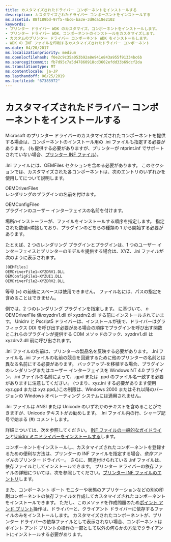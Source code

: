 ```yaml
---
title: カスタマイズされたドライバー コンポーネントをインストールする
description: カスタマイズされたドライバー コンポーネントをインストールする
ms.assetid: 88f189bd-97f5-4bc6-ba3e-3d9da18e2102
keywords:
- プリンター ドライバー WDK のカスタマイズ、コンポーネントをインストールします。
- プリンター ドライバー WDK、コンポーネントのインストールをカスタマイズします。
- カスタムのプリンター ドライバー コンポーネント WDK をインストールします。
- WDK の INF ファイルを印刷するカスタマイズされたドライバー コンポーネント
ms.date: 04/20/2017
ms.localizationpriority: medium
ms.openlocfilehash: f0e2c9c35a053b92a8e941e843a955f91334bc6b
ms.sourcegitcommit: fb7d95c7a5d47860918cd3602efdd33b69dcf2da
ms.translationtype: MT
ms.contentlocale: ja-JP
ms.lasthandoff: 06/25/2019
ms.locfileid: "67385972"
---
```

# <a name="installing-customized-driver-components"></a>カスタマイズされたドライバー コンポーネントをインストールする





Microsoft のプリンター ドライバーのカスタマイズされたコンポーネントを提供する場合は、コンポーネントのインストール用の .ini ファイルも指定する必要があります。 (も提供する必要がありますが、プリンターが ntprint.inf でサポートされていない場合、[プリンター INF ファイル](printer-inf-files.md))。

.Ini ファイルには、OEMFiles セクションを含める必要があります。 このセクションでは、カスタマイズされた各コンポーネントは、次のエントリのいずれかを使用してについて説明します。

<a href="" id="oemdriverfilen"></a>OEMDriverFile*n*  
レンダリングのプラグインの名前を付けます。

<a href="" id="oemconfigfilen"></a>OEMConfigFile*n*  
プラグインのユーザー インターフェイスの名前を付けます。

場所*n*インストーラーが、ファイルをインストールする順序を指定します。 指定された数値*n*隣接しており、プラグインのどちらの種類の 1 から開始する必要があります。

たとえば、2 つのレンダリング プラグインとプラグインは、1 つのユーザー インターフェイスとプリンターのモデルを提供する場合は、XYZ、.ini ファイルが次のように表示されます。

```cpp
[OEMFiles]
OEMDriverFile1=XYZDRV1.DLL
OEMConfigFile1=XYZUI1.DLL
OEMDriverFile2=XYZDRV2.DLL
```

等号 (=) の前後にスペースは使用できません。 ファイル名には、パスの指定を含めることはできません。

例では、2 つのレンダリング プラグインを指定します。 に基づいて、 *n* OEMDriverFile 値*n*xyzdrv1.dll が xyzdrv2.dll する前にインストールされています。 Unidrv と Pscript5 ドライバーは、インストールが後で、ドライバーはグラフィックス DDI を呼び出す必要がある場合の順序でプラグインを呼び出す関数とこれらのプラグインが提供する COM メソッドのフック、xyzdrv1.dll は xyzdrv2.dll 前に呼び出されます。

.Ini ファイルの名前は、プリンターの製品名を反映する必要があります。 .Ini ファイル名 .ini ファイルの名前の競合を回避するために他のプリンターの名前とは異なる名前にする必要があります。 バックアップ-を移植する場合、プラグインのレンダリングまたはユーザー インターフェイスを Windows NT 4.0 プラグイン、.ini ファイルの名前によって、.gpd または .ppd のファイル名一致する必要がありますに注意してください。 (つまり、xyz.ini する必要があります使用 xyz.gpd または xyz.ppd。)この制限は、Windows 2000 またはそれ以降のバージョンの Windows オペレーティング システムには適用されません。

.Ini ファイルは ANSI または Unicode のいずれかのテキストを含めることができますが、Unicode テキストがお勧めします。 .Ini ファイル内の行、シャープ記号で始まる (\#) コメントします。

詳細については、次を参照してください。 [INF ファイルの一般的なガイドライン](https://docs.microsoft.com/windows-hardware/drivers/install/general-guidelines-for-inf-files)と[Unidrv ミニドライバーをインストールする](installing-a-unidrv-minidriver.md)します。

コンポーネントをインストールし、カスタマイズされたコンポーネントを登録するための便利な方法は、プリンターの INF ファイルを指定する場合、*依存ファイル*のプリンター ドライバー。 さらに、関連付けられている .inf ファイルは、依存ファイルとしてインストールできます。 プリンター ドライバーの依存ファイルの詳細については、次を参照してください。[プリンター INF ファイルのエントリ](printer-inf-file-entries.md)します。

また、コンポーネント ポート モニターや状態のアプリケーションなどの別の印刷コンポーネントの依存ファイルを作成してカスタマイズされたコンポーネントをインストールできます。 ただし、このメソッドを作成問題のため[ポイント アンド プリント](introduction-to-point-and-print.md)操作は、ドライバーと、クライアント ドライバーに依存するファイルのみをインストールします。 カスタマイズされたコンポーネントが、プリンター ドライバーの依存ファイルとして表示されない場合、コンポーネントはポイント アンド プリントの操作の一部として以外の何らかの方法でクライアントにインストールする必要があります。

 

 




